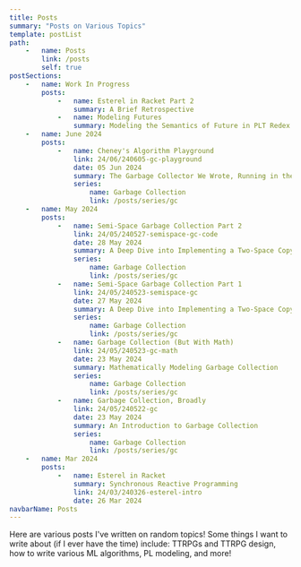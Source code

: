 ```yaml
---
title: Posts
summary: "Posts on Various Topics"
template: postList
path:
    -   name: Posts
        link: /posts
        self: true
postSections:
    -   name: Work In Progress
        posts:
            -   name: Esterel in Racket Part 2
                summary: A Brief Retrospective
            -   name: Modeling Futures
                summary: Modeling the Semantics of Future in PLT Redex
    -   name: June 2024
        posts:
            -   name: Cheney's Algorithm Playground
                link: 24/06/240605-gc-playground
                date: 05 Jun 2024
                summary: The Garbage Collector We Wrote, Running in the Browser
                series:
                    name: Garbage Collection
                    link: /posts/series/gc
    -   name: May 2024
        posts:
            -   name: Semi-Space Garbage Collection Part 2
                link: 24/05/240527-semispace-gc-code
                date: 28 May 2024
                summary: A Deep Dive into Implementing a Two-Space Copying Garbage Collector
                series:
                    name: Garbage Collection
                    link: /posts/series/gc
            -   name: Semi-Space Garbage Collection Part 1
                link: 24/05/240523-semispace-gc
                date: 27 May 2024
                summary: A Deep Dive into Implementing a Two-Space Copying Garbage Collector
                series:
                    name: Garbage Collection
                    link: /posts/series/gc
            -   name: Garbage Collection (But With Math)
                link: 24/05/240523-gc-math
                date: 23 May 2024
                summary: Mathematically Modeling Garbage Collection
                series:
                    name: Garbage Collection
                    link: /posts/series/gc
            -   name: Garbage Collection, Broadly
                link: 24/05/240522-gc
                date: 23 May 2024
                summary: An Introduction to Garbage Collection
                series:
                    name: Garbage Collection
                    link: /posts/series/gc
    -   name: Mar 2024
        posts: 
            -   name: Esterel in Racket
                summary: Synchronous Reactive Programming
                link: 24/03/240326-esterel-intro
                date: 26 Mar 2024
navbarName: Posts
---
```


Here are various posts I've written on random topics!
Some things I want to write about (if I ever have the time) include: TTRPGs and TTRPG design, how to write various ML algorithms, PL modeling, and more!
